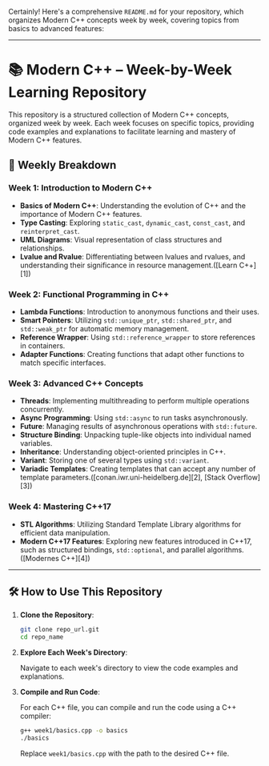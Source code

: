 Certainly! Here's a comprehensive `README.md` for your repository, which organizes Modern C++ concepts week by week, covering topics from basics to advanced features:

---

# 📚 Modern C++ – Week-by-Week Learning Repository

This repository is a structured collection of Modern C++ concepts, organized week by week. Each week focuses on specific topics, providing code examples and explanations to facilitate learning and mastery of Modern C++ features.

## 📅 Weekly Breakdown

### Week 1: Introduction to Modern C++

* **Basics of Modern C++**: Understanding the evolution of C++ and the importance of Modern C++ features.
* **Type Casting**: Exploring `static_cast`, `dynamic_cast`, `const_cast`, and `reinterpret_cast`.
* **UML Diagrams**: Visual representation of class structures and relationships.
* **Lvalue and Rvalue**: Differentiating between lvalues and rvalues, and understanding their significance in resource management.([Learn C++][1])

### Week 2: Functional Programming in C++

* **Lambda Functions**: Introduction to anonymous functions and their uses.
* **Smart Pointers**: Utilizing `std::unique_ptr`, `std::shared_ptr`, and `std::weak_ptr` for automatic memory management.
* **Reference Wrapper**: Using `std::reference_wrapper` to store references in containers.
* **Adapter Functions**: Creating functions that adapt other functions to match specific interfaces.

### Week 3: Advanced C++ Concepts

* **Threads**: Implementing multithreading to perform multiple operations concurrently.
* **Async Programming**: Using `std::async` to run tasks asynchronously.
* **Future**: Managing results of asynchronous operations with `std::future`.
* **Structure Binding**: Unpacking tuple-like objects into individual named variables.
* **Inheritance**: Understanding object-oriented principles in C++.
* **Variant**: Storing one of several types using `std::variant`.
* **Variadic Templates**: Creating templates that can accept any number of template parameters.([conan.iwr.uni-heidelberg.de][2], [Stack Overflow][3])

### Week 4: Mastering C++17

* **STL Algorithms**: Utilizing Standard Template Library algorithms for efficient data manipulation.
* **Modern C++17 Features**: Exploring new features introduced in C++17, such as structured bindings, `std::optional`, and parallel algorithms.([Modernes C++][4])

---

## 🛠️ How to Use This Repository

1. **Clone the Repository**:

   ```bash
   git clone repo_url.git
   cd repo_name
   ```

2. **Explore Each Week's Directory**:

   Navigate to each week's directory to view the code examples and explanations.

3. **Compile and Run Code**:

   For each C++ file, you can compile and run the code using a C++ compiler:

   ```bash
   g++ week1/basics.cpp -o basics
   ./basics
   ```

   Replace `week1/basics.cpp` with the path to the desired C++ file.

